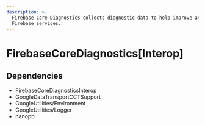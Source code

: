 ```yaml
---
description: >-
  Firebase Core Diagnostics collects diagnostic data to help improve and provide
  Firebase services.
---
```


# FirebaseCoreDiagnostics\[Interop\]

## Dependencies

* FirebaseCoreDiagnosticsInterop
* GoogleDataTransportCCTSupport
* GoogleUtilities/Environment
* GoogleUtilities/Logger
* nanopb



